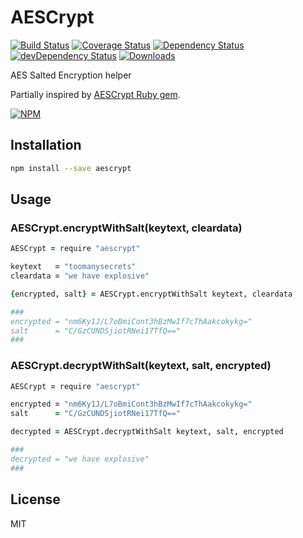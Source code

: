 # AESCrypt

[![Build Status][ci-master]][travis-ci]
[![Coverage Status][coverage-master]][coveralls]
[![Dependency Status][dependency]][david]
[![devDependency Status][dev-dependency]][david-dev]
[![Downloads][downloads]][npm]

AES Salted Encryption helper

Partially inspired by [AESCrypt Ruby gem][aescrypt-ruby].

[![NPM][npm-stats]][npm]

## Installation
```sh
npm install --save aescrypt
```

## Usage

### AESCrypt.encryptWithSalt(keytext, cleardata)
```coffee
AESCrypt = require "aescrypt"

keytext   = "toomanysecrets"
cleardata = "we have explosive"

{encrypted, salt} = AESCrypt.encryptWithSalt keytext, cleardata

###
encrypted = "nm6Ky1J/L7oBmiCont3hBzMwIf7cThAakcokykg="
salt      = "C/GzCUNDSjiotRNei17TfQ=="
###
```

### AESCrypt.decryptWithSalt(keytext, salt, encrypted)
```coffee
AESCrypt = require "aescrypt"

encrypted = "nm6Ky1J/L7oBmiCont3hBzMwIf7cThAakcokykg="
salt      = "C/GzCUNDSjiotRNei17TfQ=="

decrypted = AESCrypt.decryptWithSalt keytext, salt, encrypted

###
decrypted = "we have explosive"
###
```
## License

MIT

  [aescrypt-ruby]: https://github.com/Gurpartap/aescrypt

  [ci-master]: https://img.shields.io/travis/nextorigin/aescrypt/master.svg?style=flat-square
  [travis-ci]: https://travis-ci.org/nextorigin/aescrypt
  [coverage-master]: https://img.shields.io/coveralls/nextorigin/aescrypt/master.svg?style=flat-square
  [coveralls]: https://coveralls.io/r/nextorigin/aescrypt
  [dependency]: https://img.shields.io/david/nextorigin/aescrypt.svg?style=flat-square
  [david]: https://david-dm.org/nextorigin/aescrypt
  [dev-dependency]: https://img.shields.io/david/dev/nextorigin/aescrypt.svg?style=flat-square
  [david-dev]: https://david-dm.org/nextorigin/aescrypt?type=dev
  [downloads]: https://img.shields.io/npm/dm/aescrypt.svg?style=flat-square
  [npm]: https://www.npmjs.org/package/aescrypt
  [npm-stats]: https://nodei.co/npm/aescrypt.png?downloads=true&downloadRank=true&stars=true

